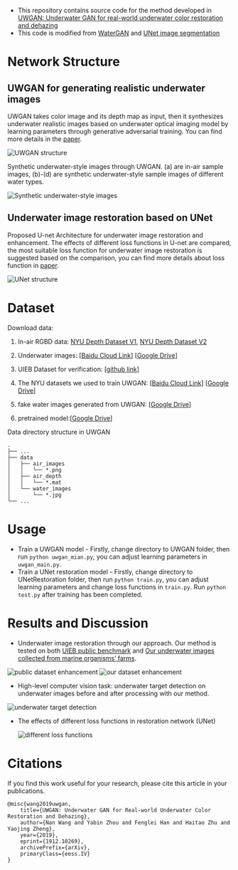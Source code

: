 - This repository contains source code for the method developed in [UWGAN: Underwater GAN for real-world underwater color restoration and dehazing](https://arxiv.org/abs/1912.10269)
- This code is modified from [WaterGAN](https://github.com/kskin/WaterGAN) and [UNet image segmentation](https://github.com/jakeret/tf_unet)



# Network Structure

## UWGAN for generating realistic underwater images

UWGAN takes color image and its depth map as input, then it synthesizes underwater realistic images based on underwater optical imaging model by learning parameters through generative adversarial training. You can find more details in the [paper](https://arxiv.org/abs/1912.10269).

![UWGAN structure](./Figures/UnderWaterGAN.bmp)



Synthetic underwater-style images through UWGAN. (a) are in-air sample images, (b)-(d) are synthetic
underwater-style sample images of different water types.

![Synthetic underwater-style images](./Figures/SyntheticUnderwater_styleImages.bmp)

## Underwater image restoration based on UNet

Proposed U-net Architecture for underwater image restoration and enhancement. The effects of different
loss functions in U-net are compared, the most suitable loss function for underwater image restoration is suggested based on the comparison, you can find more details about loss function in [paper](https://arxiv.org/abs/1912.10269).

![UNet structure](./Figures/Underwater_Unet.bmp)

# Dataset

Download data:

1. In-air RGBD data: [NYU Depth Dataset V1](https://cs.nyu.edu/~silberman/datasets/nyu_depth_v1.html), [NYU Depth Dataset V2](https://cs.nyu.edu/~silberman/datasets/nyu_depth_v2.html)

2. Underwater images: [[Baidu Cloud Link](https://pan.baidu.com/s/1lC5YIkEtGmtl-m1V7TQNkw)] [[Google Drive](https://drive.google.com/open?id=1S2T5gZbdNe9KvVqGf-Neul3clRrpymPo)]

3. UIEB Dataset for verification: [[github link](https://li-chongyi.github.io/proj_benchmark.html)]

4. The NYU datasets we used to train UWGAN: [[Baidu Cloud Link](https://pan.baidu.com/s/1msG0UjvRCT391HyiWuFiVQ)] [[Google Drive](https://drive.google.com/open?id=1q1FEcuhMPtqjJgaPSriL8EiBYA-mNGZv)]

5. fake water images generated from UWGAN: [[Google Drive](https://drive.google.com/open?id=1Vy1HtFYY9U7QlMa0Qo8EGCTBuR3_QWb-)]

6. pretrained model:[[Google Drive](https://drive.google.com/file/d/14SowRxenGwvjkRmGlSfDm8o9iX0m-mEX/view?usp=sharing)]

Data directory structure in UWGAN

```
.
├── ...
├── data                    
│   ├── air_images
│   │   └── *.png
│   ├── air_depth  
│   │   └── *.mat
│   └── water_images 
│       └── *.jpg
└── ...
```

# Usage

* Train a UWGAN model - Firstly, change directory to UWGAN folder, then run `python uwgan_mian.py`, you can adjust learning parameters in `uwgan_main.py`.
* Train a UNet restoration model - Firstly, change directory to UNetRestoration folder, then run `python train.py`, you can adjust learning parameters and change loss functions in `train.py`. Run `python test.py` after training has been completed.

# Results and Discussion

* Underwater image restoration through our approach. Our method is tested on both [UIEB public benchmark](https://li-chongyi.github.io/proj_benchmark.html) and [Our underwater images collected from marine organisms’ farms](https://pan.baidu.com/s/16NCfZoZUOFMbWLNYYr6xNw).

![public dataset enhancement](./Figures/raw_uie.gif)
![our dataset enhancement](./Figures/water_uie.gif)
* High-level computer vision task: underwater target detection on underwater images before and after processing with our method.

![underwater target detection](./Figures/UnderwaterTargetDetection.bmp)

* The effects of different loss functions in restoration network (UNet)

  ![different loss functions](./Figures/Different_loss_functions.bmp)

# Citations

If you find this work useful for your research, please cite this article in your publications.

```
@misc{wang2019uwgan,
    title={UWGAN: Underwater GAN for Real-world Underwater Color Restoration and Dehazing},
    author={Nan Wang and Yabin Zhou and Fenglei Han and Haitao Zhu and Yaojing Zheng},
    year={2019},
    eprint={1912.10269},
    archivePrefix={arXiv},
    primaryClass={eess.IV}
}
```

